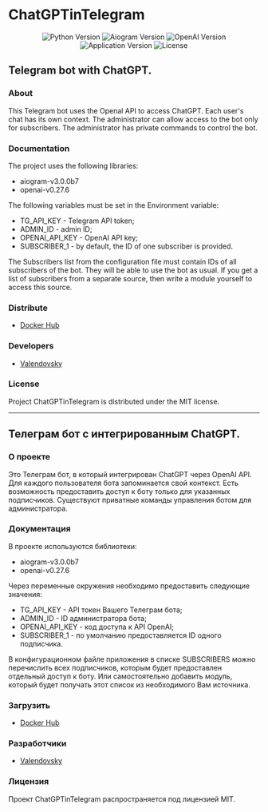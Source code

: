 # ChatGPTinTelegram

<p align="center">
   <img src="https://img.shields.io/badge/Python-3.9-blue" alt="Python Version">
   <img src="https://img.shields.io/badge/Aiogram-3.0.0b7-green" alt="Aiogram Version">
   <img src="https://img.shields.io/badge/OpenAI-0.27.6-ff69b4" alt="OpenAI Version">
   <img src="https://img.shields.io/badge/version-1.0-yellow" alt="Application Version">
   <img src="https://img.shields.io/badge/license-MIT-red" alt="License">
</p>

## Telegram bot with ChatGPT.

### About
This Telegram bot uses the Openal API to access ChatGPT.
Each user's chat has its own context.
The administrator can allow access to the bot only for subscribers.
The administrator has private commands to control the bot.

### Documentation
The project uses the following libraries:
 - aiogram-v3.0.0b7
 - openai-v0.27.6

The following variables must be set in the Environment variable:
 - TG_API_KEY - Telegram API token;
 - ADMIN_ID - admin ID;
 - OPENAI_API_KEY - OpenAI API key;
 - SUBSCRIBER_1 - by default, the ID of one subscriber is provided.

The Subscribers list from the configuration file must contain IDs of all subscribers of the bot.
They will be able to use the bot as usual.
If you get a list of subscribers from a separate source, then write a module yourself to access this source.

### Distribute
- [Docker Hub](https://hub.docker.com/r/valendovsky/chatgpt-in-telegram)

### Developers
- [Valendovsky](https://github.com/valendovsky)

### License
Project ChatGPTinTelegram is distributed under the MIT license.

---

## Телеграм бот с интегрированным ChatGPT.

### О проекте
Это Телеграм бот, в который интегрирован ChatGPT через OpenAI API.
Для каждого пользователя бота запоминается свой контекст.
Есть возможность предоставить доступ к боту только для указанных подписчиков.
Существуют приватные команды управления ботом для администратора.

### Документация
В проекте используются библиотеки:
 - aiogram-v3.0.0b7
 - openai-v0.27.6

Через переменные окружения необходимо предоставить следующие значения:
 - TG_API_KEY - API токен Вашего Телеграм бота;
 - ADMIN_ID - ID администратора бота;
 - OPENAI_API_KEY - код доступа к API OpenAI;
 - SUBSCRIBER_1 - по умолчанию предоставляется ID одного подписчика.

В конфигурационном файле приложения в списке SUBSCRIBERS можно перечислить всех подписчиков, которым будет предоставлен отдельный доступ к боту.
Или самостоятельно добавить модуль, который будет получать этот список из необходимого Вам источника.

### Загрузить
- [Docker Hub](https://hub.docker.com/r/valendovsky/chatgpt-in-telegram)

### Разработчики
- [Valendovsky](https://github.com/valendovsky)

### Лицензия
Проект ChatGPTinTelegram распространяется под лицензией MIT.

